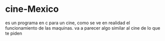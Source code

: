 # cine-Mexico
es un programa en c para un cine, como se ve en realidad el funcionamiento de las maquinas. va a parecer algo similar al cine de lo que te piden 
